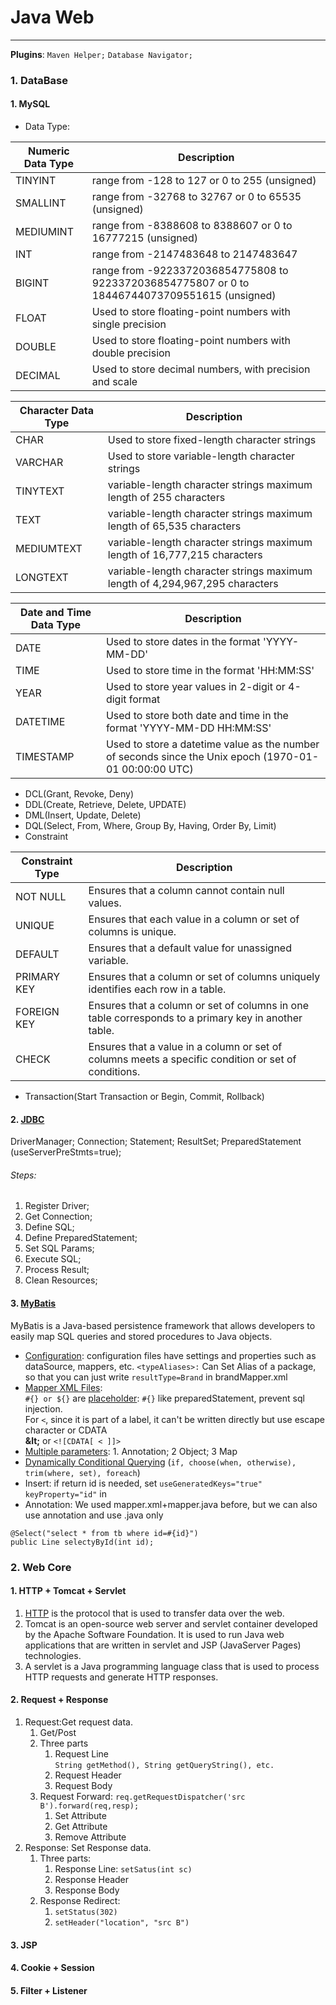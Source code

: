 # Java Web

---
**Plugins**: `Maven Helper;` `Database Navigator;`
### 1. DataBase

#### 1. MySQL

- Data Type:

| Numeric Data Type | Description                                                                                    |
|-------------------|------------------------------------------------------------------------------------------------|
| TINYINT           | range from -128 to 127 or 0 to 255 (unsigned)                                                  |
| SMALLINT          | range from -32768 to 32767 or 0 to 65535 (unsigned)                                            |
| MEDIUMINT         | range from -8388608 to 8388607 or 0 to 16777215 (unsigned)                                     |
| INT               | range from -2147483648 to 2147483647                                                           |
| BIGINT            | range from -9223372036854775808 to 9223372036854775807 or 0 to 18446744073709551615 (unsigned) |
| FLOAT             | Used to store floating-point numbers with single precision                                     |
| DOUBLE            | Used to store floating-point numbers with double precision                                     |
| DECIMAL           | Used to store decimal numbers, with precision and scale                                        |

| Character Data Type | Description                                                                  |
|---------------------|------------------------------------------------------------------------------|
| CHAR                | Used to store fixed-length character strings                                 |
| VARCHAR             | Used to store variable-length character strings                              |
| TINYTEXT            | variable-length character strings maximum length of 255 characters           |
| TEXT                | variable-length character strings maximum length of 65,535 characters        |
| MEDIUMTEXT          | variable-length character strings maximum length of 16,777,215 characters    |
| LONGTEXT            | variable-length character strings maximum length of 4,294,967,295 characters |

| Date and Time Data Type | Description                                                                                            |
|-------------------------|--------------------------------------------------------------------------------------------------------|
| DATE                    | Used to store dates in the format 'YYYY-MM-DD'                                                         |
| TIME                    | Used to store time in the format 'HH:MM:SS'                                                            |
| YEAR                    | Used to store year values in 2-digit or 4-digit format                                                 |
| DATETIME                | Used to store both date and time in the format 'YYYY-MM-DD HH:MM:SS'                                   |
| TIMESTAMP               | Used to store a datetime value as the number of seconds since the Unix epoch (1970-01-01 00:00:00 UTC) |

- DCL(Grant, Revoke, Deny)
- DDL(Create, Retrieve, Delete, UPDATE)
- DML(Insert, Update, Delete)
- DQL(Select, From, Where, Group By, Having, Order By, Limit)
- Constraint

| Constraint Type | Description                                                                                         |
|-----------------|-----------------------------------------------------------------------------------------------------|
| NOT NULL        | Ensures that a column cannot contain null values.                                                   |
| UNIQUE          | Ensures that each value in a column or set of columns is unique.                                    |
| DEFAULT         | Ensures that a default value for unassigned variable.                                               |
| PRIMARY KEY     | Ensures that a column or set of columns uniquely identifies each row in a table.                    |
| FOREIGN KEY     | Ensures that a column or set of columns in one table corresponds to a primary key in another table. |
| CHECK           | Ensures that a value in a column or set of columns meets a specific condition or set of conditions. |

- Transaction(Start Transaction or Begin, Commit, Rollback)

#### 2. [JDBC](https://github.com/Tenphun0503/Practices_Java/blob/main/src/test/java/myjava/practices/jdbc/JDBCTest.java)

DriverManager; Connection; Statement; ResultSet; PreparedStatement (useServerPreStmts=true);

###### Steps:

1. Register Driver;
2. Get Connection;
3. Define SQL;
4. Define PreparedStatement;
5. Set SQL Params;
6. Execute SQL;
7. Process Result;
8. Clean Resources;

#### 3. [MyBatis](https://github.com/Tenphun0503/Practices_Java/blob/main/src/test/java/myjava/practices/mybatis/MyBatisTest.java)

MyBatis is a Java-based persistence framework that allows developers to easily map SQL queries and stored procedures to
Java objects.
- [Configuration](https://github.com/Tenphun0503/Practices_Java/blob/main/src/main/resources/mybatis-config.xml): 
configuration files have settings and properties such as dataSource, mappers, etc.
`<typeAliases>:` Can Set Alias of a package, so that you can just write `resultType=Brand` in brandMapper.xml  
- [Mapper XML Files](https://github.com/Tenphun0503/Practices_Java/tree/main/src/main/resources/myjava/practices/mybatis/mapper):  
  `#{} or ${}` are [placeholder](https://github.com/Tenphun0503/Practices_Java/blob/main/src/main/resources/myjava/practices/mybatis/mapper/brandMapper.xml): `#{}` like preparedStatement, prevent sql injection.  
  For `<`, since it is part of a label, it can't be written directly but use escape character or CDATA  
  **\&lt;** or  `<![CDATA[ < ]]>`
- [Multiple parameters](https://github.com/Tenphun0503/Practices_Java/blob/main/src/main/java/myjava/practices/mybatis/mapper/brandMapper.java): 1. Annotation; 2 Object; 3 Map
- [Dynamically Conditional Querying](https://github.com/Tenphun0503/Practices_Java/blob/main/src/main/resources/myjava/practices/mybatis/mapper/brandMapper.xml) (`if, choose(when, otherwise), trim(where, set), foreach`)
- Insert: if return id is needed, set `useGeneratedKeys="true" keyProperty="id"` in <insert>
- Annotation: We used mapper.xml+mapper.java before, but we can also use annotation and use .java only
```
@Select("select * from tb where id=#{id}")
public Line selectyById(int id);
```

### 2. Web Core
#### 1. HTTP + Tomcat + Servlet
1. [HTTP](https://github.com/Tenphun0503/Practices_Java/blob/main/src/main/java/myjava/practices/http/Server.java) is the protocol that is used to transfer data over the web.  
2. Tomcat is an open-source web server and servlet container developed by the Apache Software Foundation. 
It is used to run Java web applications that are written in servlet and JSP (JavaServer Pages) technologies.  
3. A servlet is a Java programming language class that is used to process HTTP requests and generate HTTP responses.

#### 2. Request + Response
1. Request:Get request data.
   1. Get/Post
   2. Three parts
      1. Request Line  
        `String getMethod(), String getQueryString(), etc.`
      2. Request Header
      3. Request Body
   3. Request Forward: `req.getRequestDispatcher('src B').forward(req,resp);`
      1. Set Attribute
      2. Get Attribute
      3. Remove Attribute
2. Response: Set Response data.
   1. Three parts:
      1. Response Line: `setSatus(int sc)`
      2. Response Header
      3. Response Body
   2. Response Redirect:
      1. `setStatus(302)`
      2. `setHeader("location", "src B")`
#### 3. JSP

#### 4. Cookie + Session

#### 5. Filter + Listener

